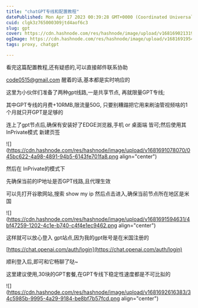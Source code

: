 ```yaml
---
title: "chatGPT专线和配置教程"
datePublished: Mon Apr 17 2023 00:39:28 GMT+0000 (Coordinated Universal Time)
cuid: clgk3z765000309jtd4aof6c3
slug: gpt
cover: https://cdn.hashnode.com/res/hashnode/image/upload/v1681690213193/c9a46140-fe84-46dd-a9ea-d71026742dcb.jpeg
ogImage: https://cdn.hashnode.com/res/hashnode/image/upload/v1681691954952/2d098e86-9a9e-4d4d-8742-7c87ea3189df.jpeg
tags: proxy, chatgpt

---
```


看完这篇配置教程,还有疑惑的,可以直接邮件联系协助

code0515@gmail.com 醒着的话,基本都是实时响应的

这里为小伙伴们准备了两种gpt线路,一是共享节点, 再就限量GPT专线;

其中GPT专线的月费+10RMB,限流量50G, 只要别糟蹋把它用来刷油管视频啥的1个月就只开GPT是足够的

连上了gpt节点后,确保有安装好了EDGE浏览器,手机 or 桌面端 皆可;然后使用其 InPrivate模式 新建页签

![](https://cdn.hashnode.com/res/hashnode/image/upload/v1681691078070/045bc622-4a98-4891-94b5-6143fe701fa8.png align="center")

然后在 InPrivate的模式下

先确保当前的IP地址是否GPT线路,且代理生效

可以先打开谷歌网站,搜索 show my ip 然后点击进入,确保当前节点所在地区是米国

![](https://cdn.hashnode.com/res/hashnode/image/upload/v1681691594631/4bf47259-1202-4c1e-b740-c4f4e1ec9462.png align="center")

这样就可以放心登入 gpt站点,因为我的gpt账号是在米国注册的

[https://chat.openai.com/auth/login](https://chat.openai.com/auth/login)

顺利登入后,即可和它畅聊了哒~

这里建议使用,30块的GPT套餐,在GPT专线下稳定性速度都是不可比拟的

![](https://cdn.hashnode.com/res/hashnode/image/upload/v1681692616383/34c5985b-9995-4a29-9184-be8bf7b57fcd.png align="center")